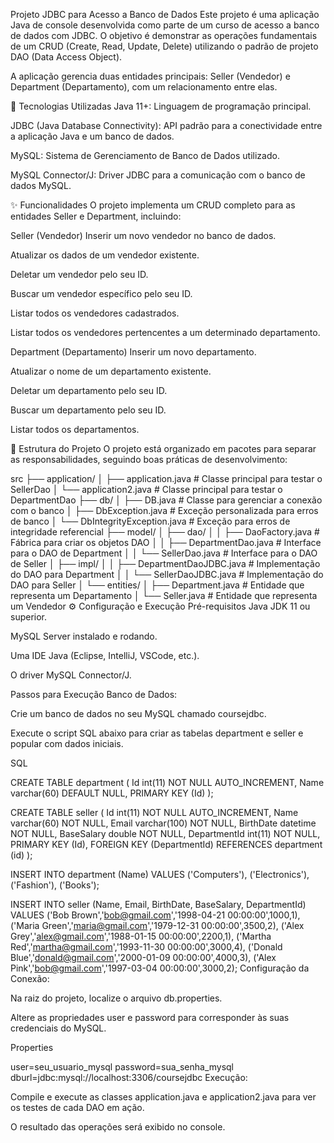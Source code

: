 Projeto JDBC para Acesso a Banco de Dados
Este projeto é uma aplicação Java de console desenvolvida como parte de um curso de acesso a banco de dados com JDBC. O objetivo é demonstrar as operações fundamentais de um CRUD (Create, Read, Update, Delete) utilizando o padrão de projeto DAO (Data Access Object).

A aplicação gerencia duas entidades principais: Seller (Vendedor) e Department (Departamento), com um relacionamento entre elas.

🚀 Tecnologias Utilizadas
Java 11+: Linguagem de programação principal.

JDBC (Java Database Connectivity): API padrão para a conectividade entre a aplicação Java e um banco de dados.

MySQL: Sistema de Gerenciamento de Banco de Dados utilizado.

MySQL Connector/J: Driver JDBC para a comunicação com o banco de dados MySQL.

✨ Funcionalidades
O projeto implementa um CRUD completo para as entidades Seller e Department, incluindo:

Seller (Vendedor)
Inserir um novo vendedor no banco de dados.

Atualizar os dados de um vendedor existente.

Deletar um vendedor pelo seu ID.

Buscar um vendedor específico pelo seu ID.

Listar todos os vendedores cadastrados.

Listar todos os vendedores pertencentes a um determinado departamento.

Department (Departamento)
Inserir um novo departamento.

Atualizar o nome de um departamento existente.

Deletar um departamento pelo seu ID.

Buscar um departamento pelo seu ID.

Listar todos os departamentos.

📁 Estrutura do Projeto
O projeto está organizado em pacotes para separar as responsabilidades, seguindo boas práticas de desenvolvimento:

src
├── application/
│   ├── application.java      # Classe principal para testar o SellerDao
│   └── application2.java     # Classe principal para testar o DepartmentDao
├── db/
│   ├── DB.java               # Classe para gerenciar a conexão com o banco
│   ├── DbException.java      # Exceção personalizada para erros de banco
│   └── DbIntegrityException.java # Exceção para erros de integridade referencial
├── model/
│   ├── dao/
│   │   ├── DaoFactory.java       # Fábrica para criar os objetos DAO
│   │   ├── DepartmentDao.java    # Interface para o DAO de Department
│   │   └── SellerDao.java        # Interface para o DAO de Seller
│   ├── impl/
│   │   ├── DepartmentDaoJDBC.java # Implementação do DAO para Department
│   │   └── SellerDaoJDBC.java     # Implementação do DAO para Seller
│   └── entities/
│       ├── Department.java       # Entidade que representa um Departamento
│       └── Seller.java           # Entidade que representa um Vendedor
⚙️ Configuração e Execução
Pré-requisitos
Java JDK 11 ou superior.

MySQL Server instalado e rodando.

Uma IDE Java (Eclipse, IntelliJ, VSCode, etc.).

O driver MySQL Connector/J.

Passos para Execução
Banco de Dados:

Crie um banco de dados no seu MySQL chamado coursejdbc.

Execute o script SQL abaixo para criar as tabelas department e seller e popular com dados iniciais.

SQL

CREATE TABLE department (
  Id int(11) NOT NULL AUTO_INCREMENT,
  Name varchar(60) DEFAULT NULL,
  PRIMARY KEY (Id)
);

CREATE TABLE seller (
  Id int(11) NOT NULL AUTO_INCREMENT,
  Name varchar(60) NOT NULL,
  Email varchar(100) NOT NULL,
  BirthDate datetime NOT NULL,
  BaseSalary double NOT NULL,
  DepartmentId int(11) NOT NULL,
  PRIMARY KEY (Id),
  FOREIGN KEY (DepartmentId) REFERENCES department (id)
);

INSERT INTO department (Name) VALUES
  ('Computers'),
  ('Electronics'),
  ('Fashion'),
  ('Books');

INSERT INTO seller (Name, Email, BirthDate, BaseSalary, DepartmentId) VALUES
  ('Bob Brown','bob@gmail.com','1998-04-21 00:00:00',1000,1),
  ('Maria Green','maria@gmail.com','1979-12-31 00:00:00',3500,2),
  ('Alex Grey','alex@gmail.com','1988-01-15 00:00:00',2200,1),
  ('Martha Red','martha@gmail.com','1993-11-30 00:00:00',3000,4),
  ('Donald Blue','donald@gmail.com','2000-01-09 00:00:00',4000,3),
  ('Alex Pink','bob@gmail.com','1997-03-04 00:00:00',3000,2);
Configuração da Conexão:

Na raiz do projeto, localize o arquivo db.properties.

Altere as propriedades user e password para corresponder às suas credenciais do MySQL.

Properties

user=seu_usuario_mysql
password=sua_senha_mysql
dburl=jdbc:mysql://localhost:3306/coursejdbc
Execução:

Compile e execute as classes application.java e application2.java para ver os testes de cada DAO em ação.

O resultado das operações será exibido no console.
